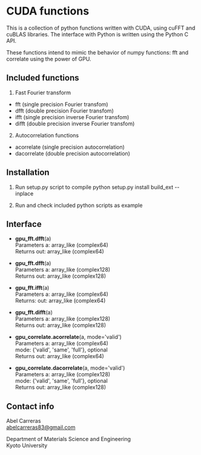 CUDA functions
==============
This is a collection of python functions written with CUDA,
using cuFFT and cuBLAS libraries.
The interface with Python is written using the Python C API.

These functions intend to mimic the behavior of numpy functions: fft and correlate
using the power of GPU.

Included functions
---------------------------------------------------------

1. Fast Fourier transform
  - fft   (single precision Fourier transfom)
  - dfft  (double precision Fourier transfom)
  - ifft  (single precision inverse Fourier transfom)
  - difft (double precision inverse Fourier transfom)

2. Autocorrelation functions
  - acorrelate (single precision autocorrelation)
  - dacorrelate (double precision autocorrelation)


Installation
---------------------------------------------------------

1. Run setup.py script to compile
   python setup.py install build_ext  --inplace

2. Run and check included python scripts as example


Interface
---------------------------------------------------------

- **gpu_fft.dfft**(a)
<br>Parameters    a: array_like (complex64)
<br>Returns       out: array_like (complex64)

- **gpu_fft.dfft**(a)
<br>Parameters    a: array_like (complex128)
<br>Returns       out: array_like (complex128)

- **gpu_fft.ifft**(a)
<br>Parameters    a: array_like (complex64)
<br>Returns:      out: array_like (complex64)

- **gpu_fft.difft**(a)
<br>Parameters    a: array_like (complex128)
<br>Returns       out: array_like (complex128)

- **gpu_correlate.acorrelate**(a, mode='valid')
<br>Parameters    a: array_like (complex64)
              <br>mode: {'valid', 'same', 'full'}, optional
<br>Returns       out: array_like (complex64)

- **gpu_correlate.dacorrelate**(a, mode='valid')
<br>Parameters    a: array_like (complex128)
              <br>mode: {'valid', 'same', 'full'}, optional
<br>Returns       out: array_like (complex128)


Contact info
---------------------------------------------------------
Abel Carreras
<br>abelcarreras83@gmail.com

Department of Materials Science and Engineering
<br>Kyoto University